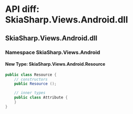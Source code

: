 # API diff: SkiaSharp.Views.Android.dll

## SkiaSharp.Views.Android.dll

### Namespace SkiaSharp.Views.Android

#### New Type: SkiaSharp.Views.Android.Resource

```csharp
public class Resource {
	// constructors
	public Resource ();

	// inner types
	public class Attribute {
	}
}
```


